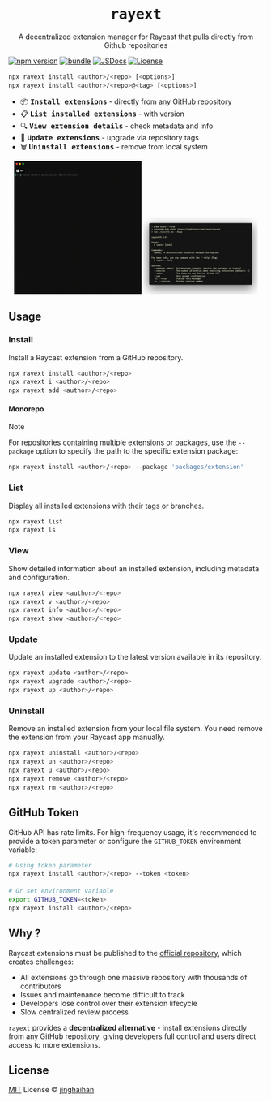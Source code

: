 <h1 align="center"><samp><b>rayext</b></samp></h1>

<p align="center">A decentralized extension manager for Raycast that pulls directly from Github repositories</p>

[![npm version][npm-version-src]][npm-version-href]
[![bundle][bundle-src]][bundle-href]
[![JSDocs][jsdocs-src]][jsdocs-href]
[![License][license-src]][license-href]

```sh
npx rayext install <author>/<repo> [<options>]
npx rayext install <author>/<repo>@<tag> [<options>]
```

- 📦 <samp><b>Install extensions</samp></b> - directly from any GitHub repository
- 📋 <samp><b>List installed extensions</samp></b> - with version
- 🔍 <samp><b>View extension details</samp></b> - check metadata and info
- 🔄 <samp><b>Update extensions</samp></b> - upgrade via repository tags
- 🗑️ <samp><b>Uninstall extensions</samp></b> - remove from local system

<div align="center">
  <img src="/assets/install.gif" alt="dark" width="50%">
  <img src="/assets/help.png" alt="light" width="45%">
</div>

## Usage

### Install

Install a Raycast extension from a GitHub repository.

```sh
npx rayext install <author>/<repo>
npx rayext i <author>/<repo>
npx rayext add <author>/<repo>
```

#### Monorepo

> [!NOTE]
> For repositories containing multiple extensions or packages, use the `--package` option to specify the path to the specific extension package:

```sh
npx rayext install <author>/<repo> --package 'packages/extension'
```

### List

Display all installed extensions with their tags or branches.

```sh
npx rayext list
npx rayext ls
```

### View

Show detailed information about an installed extension, including metadata and configuration.

```sh
npx rayext view <author>/<repo>
npx rayext v <author>/<repo>
npx rayext info <author>/<repo>
npx rayext show <author>/<repo>
```

### Update

Update an installed extension to the latest version available in its repository.

```sh
npx rayext update <author>/<repo>
npx rayext upgrade <author>/<repo>
npx rayext up <author>/<repo>
```

### Uninstall

Remove an installed extension from your local file system. You need remove the extension from your Raycast app manually.

```sh
npx rayext uninstall <author>/<repo>
npx rayext un <author>/<repo>
npx rayext u <author>/<repo>
npx rayext remove <author>/<repo>
npx rayext rm <author>/<repo>
```

## GitHub Token

GitHub API has rate limits. For high-frequency usage, it's recommended to provide a token parameter or configure the `GITHUB_TOKEN` environment variable:

```sh
# Using token parameter
npx rayext install <author>/<repo> --token <token>

# Or set environment variable
export GITHUB_TOKEN=<token>
npx rayext install <author>/<repo>
```

## Why ?

Raycast extensions must be published to the [official repository](https://github.com/raycast/extensions), which creates challenges:

- All extensions go through one massive repository with thousands of contributors
- Issues and maintenance become difficult to track
- Developers lose control over their extension lifecycle
- Slow centralized review process

`rayext` provides a **decentralized alternative** - install extensions directly from any GitHub repository, giving developers full control and users direct access to more extensions.

## License

[MIT](./LICENSE) License © [jinghaihan](https://github.com/jinghaihan)

<!-- Badges -->

[npm-version-src]: https://img.shields.io/npm/v/rayext?style=flat&colorA=080f12&colorB=1fa669
[npm-version-href]: https://npmjs.com/package/rayext
[npm-downloads-src]: https://img.shields.io/npm/dm/rayext?style=flat&colorA=080f12&colorB=1fa669
[npm-downloads-href]: https://npmjs.com/package/rayext
[bundle-src]: https://img.shields.io/bundlephobia/minzip/rayext?style=flat&colorA=080f12&colorB=1fa669&label=minzip
[bundle-href]: https://bundlephobia.com/result?p=rayext
[license-src]: https://img.shields.io/badge/license-MIT-blue.svg?style=flat&colorA=080f12&colorB=1fa669
[license-href]: https://github.com/jinghaihan/rayext/LICENSE
[jsdocs-src]: https://img.shields.io/badge/jsdocs-reference-080f12?style=flat&colorA=080f12&colorB=1fa669
[jsdocs-href]: https://www.jsdocs.io/package/rayext
